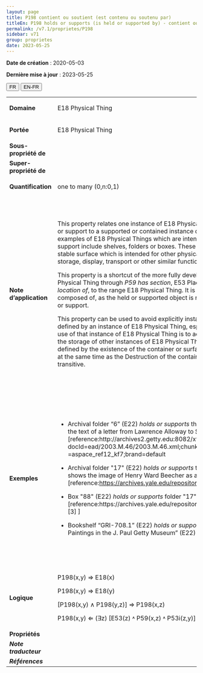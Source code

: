 ```yaml
---
layout: page
title: P198 contient ou soutient (est contenu ou soutenu par)
titleEn: P198 holds or supports (is held or supported by) - contient ou soutient (est contenu ou soutenu par)
permalink: /v7.1/proprietes/P198
sidebar: v71
group: proprietes
date: 2023-05-25
---
```


**Date de création** : 2020-05-03

**Dernière mise à jour** : 2023-05-25

<div class="lang-buttons">
 <button id="fr" class="activate">FR</button>
 <button id="en-fr">EN-FR</button>
</div>

<table>
<tbody>
<tr>
<td><strong>Domaine</strong></td>
<td class="en">
<p>E18 Physical Thing</p>
</td>
<td>
<p><code class="language-plaintext highlighter-rouge">E18_Chose_matérielle</code></p>
</td>
</tr>
<tr>
<td><strong>Portée</strong></td>
<td class="en">
<p>E18 Physical Thing</p>
</td>
<td>
<p><code class="language-plaintext highlighter-rouge">E18_Chose_matérielle</code></p>
</td>
</tr>
<tr>
<td><strong>Sous-propriété de</strong></td>
<td class="en">
</td>
<td>
</td>
</tr>
<tr>
<td><strong>Super-propriété de</strong></td>
<td class="en">
</td>
<td>
</td>
</tr>
<tr>
<td><strong>Quantification</strong></td>
<td class="en">
<p>one to many (0,n:0,1) </p>
</td>
<td>
<p>un à plusieurs (0,n:0,1)</p>
</td>
</tr>
<tr>
<td><strong>Note d’application</strong></td>
<td class="en">
<p>This property relates one instance of E18 Physical Thing which acts as a container or support to a supported or contained instance of E18 Physical Thing. Typical examples of E18 Physical Things which are intended to function as a container or support include shelves, folders or boxes. These containers or supports provide a stable surface which is intended for other physical objects to be placed upon for storage, display, transport or other similar functions.</p>
<p>This property is a shortcut of the more fully developed path from the domain E18 Physical Thing through <em>P59 has section</em>, E53 Place, <em>P53i is former or current location of</em>, to the range E18 Physical Thing. It is not a sub-property of P46 is composed of, as the held or supported object is not a component of the container or support.</p>
<p>This property can be used to avoid explicitly instantiating the E53 Place which is defined by an instance of E18 Physical Thing, especially when the only intended use of that instance of E18 Physical Thing is to act as a container or surface for the storage of other instances of E18 Physical Thing. The place’s existence is defined by the existence of the container or surface, and will go out of existence at the same time as the Destruction of the container or surface. This property is transitive.</p>
</td>
<td>
<p>Cette propriété relie une instance de <code class="language-plaintext highlighter-rouge">E18_Chose_matérielle</code> qui sert de contenant ou de support à une instance de <code class="language-plaintext highlighter-rouge">E18_Chose_matérielle</code> qui est supportée ou contenue. Des exemples typiques d'instances de <code class="language-plaintext highlighter-rouge">E18_Chose_matérielle</code> qui ont pour fonction d'être un contenant ou un support comprennent des étagères, des dossiers ou des boîtes. Ces contenants ou supports fournissent une surface stable qui est destinée à recevoir sur elle d'autres objets physiques pour entreposage, affichage, transport ou d'autres fonctions similaires.</p>
<p>Cette propriété est un raccourci du chemin sémantique suivant : <code class="language-plaintext highlighter-rouge">E18_Chose_matérielle</code>, <code class="language-plaintext highlighter-rouge">P59_a_pour_section</code>, <code class="language-plaintext highlighter-rouge">E53_Lieu</code>, <code class="language-plaintext highlighter-rouge">P53i_est_la_localisation_actuelle_ou_antérieure_de</code>, <code class="language-plaintext highlighter-rouge">E18_Chose_matérielle</code>. Il ne s'agit pas d'une sous-propriété de <code class="language-plaintext highlighter-rouge">P46_est_composé_de (fait_partie_de)</code>, car l'objet contenu ou supporté n'est pas un composant du contenant ou du support.</p>
<p>Cette propriété peut être utilisée pour éviter l'instanciation explicite de la classe <code class="language-plaintext highlighter-rouge">E53_Lieu</code> qui est définie par une instance de <code class="language-plaintext highlighter-rouge">E18_Chose_matérielle</code>, en particulier lorsque la seule utilisation prévue de cette dernière est d'être un contenant ou une surface pour l'entreposage d'autres instances de <code class="language-plaintext highlighter-rouge">E18_Chose_matérielle</code>. L'existence du lieu est définie par l'existence du contenant ou de la surface et disparaîtra en même temps que l'instance de <code class="language-plaintext highlighter-rouge">E6_Destruction</code> du contenant ou de la surface. Cette propriété est transitive.</p>
</td>
</tr>
<tr>
<td><strong>Exemples</strong></td>
<td class="en">
<ul>
<li><p>Archival folder “6” (E22) <em>holds or supports</em> the piece of paper (E22) carrying the text of a letter from Lawrence Alloway to Sylvia Sleigh [reference:http://archives2.getty.edu:8082/xtf/view?docId=ead/2003.M.46/2003.M.46.xml;chunk.id =aspace_ref12_kf7;brand=default </p>
</li>
<li><p>Archival folder "17" (E22) <em>holds or supports</em> the daguerreotype (E22) that shows the image of Henry Ward Beecher as a young man [reference:<a href="https://archives.yale.edu/repositories/12/archival_objects/1402266"><span class="underline">https://archives.yale.edu/repositories/12/archival_objects/1402266</span></a></p>
</li>
<li><p>Box "88" (E22) <em>holds or supports</em> folder "17" (E22) [reference:https://archives.yale.edu/repositories/12/archival_objects/1402266 [3] ]</p>
</li>
<li><p>Bookshelf “GRI-708.1” (E22) <em>holds or supports</em> the book entitled “Catalog of Paintings in the J. Paul Getty Museum” (E22) (Potts, 2015) </p>
</li>
</ul>
</td>
<td>
<ul>
<li><p>Le dossier d'archives « 6 » (<code class="language-plaintext highlighter-rouge">E22_Objet_élaboré_par_l’humain</code>) contient ou soutient (<code class="language-plaintext highlighter-rouge">P198_contient_ou_soutient</code>) le morceau de papier (<code class="language-plaintext highlighter-rouge">E22_Objet_élaboré_par_l’humain</code>) portant le texte d'une lettre de Lawrence Alloway à Sylvia Sleigh [référence : <a href="http://archives2.getty.edu:8082/xtf/view?docId=ead/2003.M.46/2003.M.46.xml;chunk.id"><span class="underline">http://archives2.getty.edu:8082/xtf/view?docId=ead/2003.M.46/2003.M.46.xml;chunk.id</span></a>]</p>
</li>
<li><p>Le dossier d'archives « 17 » (<code class="language-plaintext highlighter-rouge">E22_Objet_élaboré_par_l’humain</code>) contient ou soutient (<code class="language-plaintext highlighter-rouge">P198_contient_ou_soutient</code>) le daguerréotype (<code class="language-plaintext highlighter-rouge">E22_Objet_élaboré_par_l’humain</code>) qui représente l'image de Henry Ward Beecher lorsqu'il était un jeune garçon [référence : <a href="https://archives.yale.edu/repositories/12/archival_objects/1402266"><span class="underline">https://archives.yale.edu/repositories/12/archival_objects/1402266</span></a>]</p>
</li>
<li><p>La boîte « 88 » (<code class="language-plaintext highlighter-rouge">E22_Objet_élaboré_par_l’humain</code>) contient ou soutient (<code class="language-plaintext highlighter-rouge">P198_contient_ou_soutient</code>) le dossier « 17 » (<code class="language-plaintext highlighter-rouge">E22_Objet_élaboré_par_l’humain</code>) [référence : <a href="https://archives.yale.edu/repositories/12/archival_objects/1402266"><span class="underline">https://archives.yale.edu/repositories/12/archival_objects/1402266</span></a>]</p>
</li>
<li><p>L'étagère à livres « GRI-708.1 » (<code class="language-plaintext highlighter-rouge">E22_Objet_élaboré_par_l’humain</code>) contient ou soutient (<code class="language-plaintext highlighter-rouge">P198_contient_ou_soutient</code>) le livre intitulé <em>Catalog of Paintings in the J. Paul Getty Museum</em> (<code class="language-plaintext highlighter-rouge">E22_Objet_élaboré_par_l’humain</code>) (Potts, 2015)</p>
</li>
</ul>
</td>
</tr>
<tr>
<td><strong>Logique</strong></td>
<td class="en">
<p>P198(x,y) ⇒ E18(x) </p>
<p>P198(x,y) ⇒ E18(y)</p>
<p>[P198(x,y) ∧ P198(y,z)] ⇒ P198(x,z) </p>
<p>P198(x,y) ⇐ (∃z) [E53(z) ˄ P59(x,z) ˄ P53i(z,y)]</p>
</td>
<td>
<p>P198(x,y) ⇒ E18(x) </p>
<p>P198(x,y) ⇒ E18(y)</p>
<p>[P198(x,y) ∧ P198(y,z)] ⇒ P198(x,z) </p>
<p>P198(x,y) ⇐ (∃z) [E53(z) ˄ P59(x,z) ˄ P53i(z,y)]</p>
</td>
</tr>
<tr>
<td><strong>Propriétés</strong></td>
<td class="en">
</td>
<td>
</td>
</tr>
<tr>
<td><strong><em>Note traducteur</em></strong></td>
<td colspan="2">
</td>
</tr>
<tr>
<td><strong><em>Références</em></strong></td>
<td colspan="2">
</td>
</tr>
</tbody>
</table>
